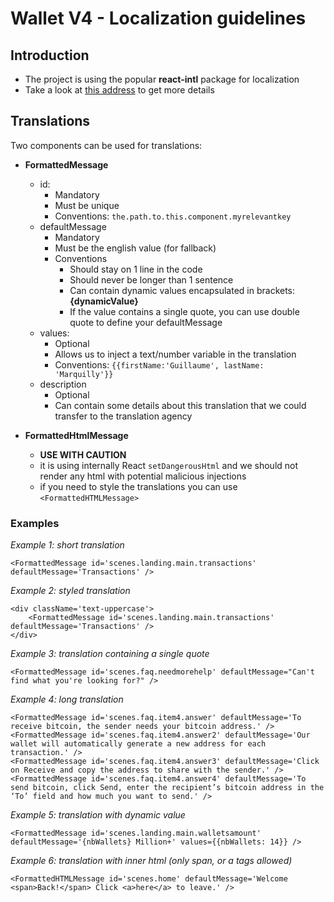 # Wallet V4 - Localization guidelines

## Introduction
* The project is using the popular **react-intl** package for localization
* Take a look at [this address](https://github.com/yahoo/react-intl/wiki) to get more details

## Translations

Two components can be used for translations:

* **FormattedMessage**
    * id:
        * Mandatory
        * Must be unique
        * Conventions: `the.path.to.this.component.myrelevantkey`
    * defaultMessage
        * Mandatory
        * Must be the english value (for fallback)
        * Conventions
            * Should stay on 1 line in the code
            * Should never be longer than 1 sentence
            * Can contain dynamic values encapsulated in brackets: **{dynamicValue}**
            * If the value contains a single quote, you can use double quote to define your defaultMessage
    * values:
        * Optional
        * Allows us to inject a text/number variable in the translation
        * Conventions: `{{firstName:'Guillaume', lastName: 'Marquilly'}}`
    * description
        * Optional
        * Can contain some details about this translation that we could transfer to the translation agency

* **FormattedHtmlMessage** 
    * **USE WITH CAUTION**
    *  it is using internally React `setDangerousHtml` and we should not render any html with potential malicious injections
    *  if you need to style the translations you can use `<FormattedHTMLMessage>`

### Examples

*Example 1: short translation*
```
<FormattedMessage id='scenes.landing.main.transactions' defaultMessage='Transactions' />
```

*Example 2: styled translation*
```
<div className='text-uppercase'>
    <FormattedMessage id='scenes.landing.main.transactions' defaultMessage='Transactions' />
</div>
```

*Example 3: translation containing a single quote*
```
<FormattedMessage id='scenes.faq.needmorehelp' defaultMessage="Can't find what you're looking for?" />
```

*Example 4: long translation*
```
<FormattedMessage id='scenes.faq.item4.answer' defaultMessage='To receive bitcoin, the sender needs your bitcoin address.' />
<FormattedMessage id='scenes.faq.item4.answer2' defaultMessage='Our wallet will automatically generate a new address for each transaction.' />
<FormattedMessage id='scenes.faq.item4.answer3' defaultMessage='Click on Receive and copy the address to share with the sender.' />
<FormattedMessage id='scenes.faq.item4.answer4' defaultMessage='To send bitcoin, click Send, enter the recipient’s bitcoin address in the ‘To’ field and how much you want to send.' />
```

*Example 5: translation with dynamic value*
```
<FormattedMessage id='scenes.landing.main.walletsamount' defaultMessage='{nbWallets} Million+' values={{nbWallets: 14}} />
```

*Example 6: translation with inner html (only span, or a tags allowed)*
```
<FormattedHTMLMessage id='scenes.home' defaultMessage='Welcome <span>Back!</span> Click <a>here</a> to leave.' />
```
